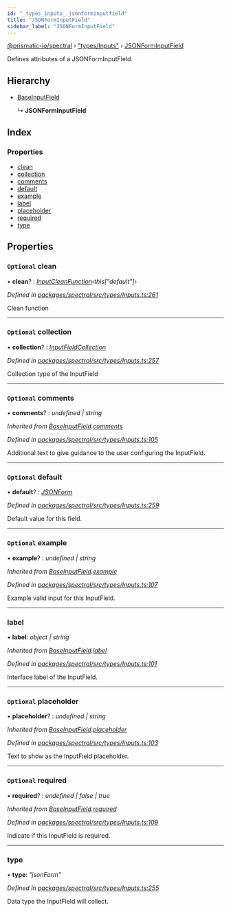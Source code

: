```yaml
---
id: "_types_inputs_.jsonforminputfield"
title: "JSONFormInputField"
sidebar_label: "JSONFormInputField"
---
```


[@prismatic-io/spectral](../index.md) › ["types/Inputs"](../modules/_types_inputs_.md) › [JSONFormInputField](_types_inputs_.jsonforminputfield.md)

Defines attributes of a JSONFormInputField.

## Hierarchy

* [BaseInputField](_types_inputs_.baseinputfield.md)

  ↳ **JSONFormInputField**

## Index

### Properties

* [clean](_types_inputs_.jsonforminputfield.md#optional-clean)
* [collection](_types_inputs_.jsonforminputfield.md#optional-collection)
* [comments](_types_inputs_.jsonforminputfield.md#optional-comments)
* [default](_types_inputs_.jsonforminputfield.md#optional-default)
* [example](_types_inputs_.jsonforminputfield.md#optional-example)
* [label](_types_inputs_.jsonforminputfield.md#label)
* [placeholder](_types_inputs_.jsonforminputfield.md#optional-placeholder)
* [required](_types_inputs_.jsonforminputfield.md#optional-required)
* [type](_types_inputs_.jsonforminputfield.md#type)

## Properties

### `Optional` clean

• **clean**? : *[InputCleanFunction](../modules/_types_inputs_.md#inputcleanfunction)‹this["default"]›*

*Defined in [packages/spectral/src/types/Inputs.ts:261](https://github.com/prismatic-io/spectral/blob/v7.6.2/packages/spectral/src/types/Inputs.ts#L261)*

Clean function

___

### `Optional` collection

• **collection**? : *[InputFieldCollection](../modules/_types_inputs_.md#inputfieldcollection)*

*Defined in [packages/spectral/src/types/Inputs.ts:257](https://github.com/prismatic-io/spectral/blob/v7.6.2/packages/spectral/src/types/Inputs.ts#L257)*

Collection type of the InputField

___

### `Optional` comments

• **comments**? : *undefined | string*

*Inherited from [BaseInputField](_types_inputs_.baseinputfield.md).[comments](_types_inputs_.baseinputfield.md#optional-comments)*

*Defined in [packages/spectral/src/types/Inputs.ts:105](https://github.com/prismatic-io/spectral/blob/v7.6.2/packages/spectral/src/types/Inputs.ts#L105)*

Additional text to give guidance to the user configuring the InputField.

___

### `Optional` default

• **default**? : *[JSONForm](../modules/_types_inputs_.md#jsonform)*

*Defined in [packages/spectral/src/types/Inputs.ts:259](https://github.com/prismatic-io/spectral/blob/v7.6.2/packages/spectral/src/types/Inputs.ts#L259)*

Default value for this field.

___

### `Optional` example

• **example**? : *undefined | string*

*Inherited from [BaseInputField](_types_inputs_.baseinputfield.md).[example](_types_inputs_.baseinputfield.md#optional-example)*

*Defined in [packages/spectral/src/types/Inputs.ts:107](https://github.com/prismatic-io/spectral/blob/v7.6.2/packages/spectral/src/types/Inputs.ts#L107)*

Example valid input for this InputField.

___

###  label

• **label**: *object | string*

*Inherited from [BaseInputField](_types_inputs_.baseinputfield.md).[label](_types_inputs_.baseinputfield.md#label)*

*Defined in [packages/spectral/src/types/Inputs.ts:101](https://github.com/prismatic-io/spectral/blob/v7.6.2/packages/spectral/src/types/Inputs.ts#L101)*

Interface label of the InputField.

___

### `Optional` placeholder

• **placeholder**? : *undefined | string*

*Inherited from [BaseInputField](_types_inputs_.baseinputfield.md).[placeholder](_types_inputs_.baseinputfield.md#optional-placeholder)*

*Defined in [packages/spectral/src/types/Inputs.ts:103](https://github.com/prismatic-io/spectral/blob/v7.6.2/packages/spectral/src/types/Inputs.ts#L103)*

Text to show as the InputField placeholder.

___

### `Optional` required

• **required**? : *undefined | false | true*

*Inherited from [BaseInputField](_types_inputs_.baseinputfield.md).[required](_types_inputs_.baseinputfield.md#optional-required)*

*Defined in [packages/spectral/src/types/Inputs.ts:109](https://github.com/prismatic-io/spectral/blob/v7.6.2/packages/spectral/src/types/Inputs.ts#L109)*

Indicate if this InputField is required.

___

###  type

• **type**: *"jsonForm"*

*Defined in [packages/spectral/src/types/Inputs.ts:255](https://github.com/prismatic-io/spectral/blob/v7.6.2/packages/spectral/src/types/Inputs.ts#L255)*

Data type the InputField will collect.
